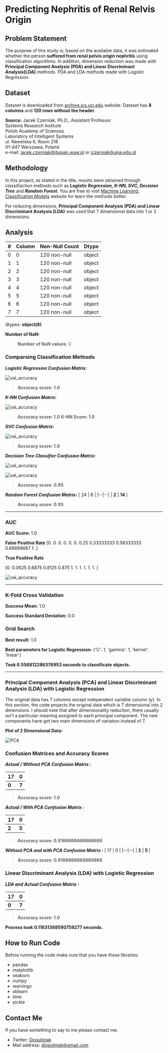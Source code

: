 
# Predicting Nephritis of Renal Relvis Origin

## Problem Statement

The purpose of this study is; based on the available data, it was estimated whether the person **suffered from renal pelvis origin nephritis** using classification algorithms. In addition, dimension reduction was made with **Principal Component Analysis (PDA) and Linear Discriminant Analysis(LDA)** methods. PDA and LDA methods made with Logistic Regression.

## Dataset

Dataset is downloaded from [archive.ics.uci.edu](https://archive.ics.uci.edu/ml/datasets/Acute+Inflammations) website. Dataset has **8 columns** and **120 rows without the header**.

**Source:**
Jacek Czerniak, Ph.D., Assistant Professor  
Systems Research Institute  
Polish Academy of Sciences  
Laboratory of Intelligent Systems  
ul. Newelska 6, Room 218  
01-447 Warszawa, Poland  
e-mail: jacek.czerniak@ibspan.waw.pl or jczerniak@ukw.edu.pl

## Methodology

In this project, as stated in the title, results were obtained through classifiaction methods such as ***Logistic Regression, K-NN, SVC, Decision Tree*** and ***Random Forest***.  You are free to visit [Machine Learning: Classification Models](https://medium.com/fuzz/machine-learning-classification-models-3040f71e2529) website for learn the methods better.

For reducing dimensions, **Principal Component Analysis (PDA) and Linear Discriminant Analysis (LDA)** was used that 7 dimensional data into 1 or 2 dimensions.

## Analysis

| # | Column | Non-Null Count | Dtype |
|--|--|--|--|
| 0 | 0 | 120 non-null | object
| 1 | 1 | 120 non-null | object
| 2 | 2 | 120 non-null | object
| 3 | 3 | 120 non-null | object
| 4 | 4 | 120 non-null | object
| 5 | 5 | 120 non-null | object
| 6 | 6 | 120 non-null | object
| 7 | 7 | 120 non-null | object

dtypes: **object(8)**

**Number of NaN:**

> **Number of NaN values:**   0 

### Comparsing Classification Methods

***Logistic Regression Confusion Matrix:***

![val_accuracy](Plots/logistic_regression_classifier_cm.png)

> **Accuracy score: 1.0**

***K-NN Confusion Matrix:***

![val_accuracy](Plots/knn_classifier_cm.png)

> **Accuracy score: 1.0**
> **K-NN Score: 1.0**

***SVC Confusion Matrix:***

![val_accuracy](Plots/svc_classifier_cm.png)

> **Accuracy score: 1.0**

***Decision Tree Classifier Confusion Matrix:***

![val_accuracy](Plots/desicion_tree_classifier_cm.png)

![val_accuracy](Plots/desicion_tree.png)

> **Accuracy score: 0.95**

***Random Forest Confusion Matrix:***
| 24 | 8 |
|--|--|
| **2** | **14** |

> **Accuracy score: 0.95**

---

### AUC

**AUC Score:**
1.0

**False Positive Rate**
 [0.         0.         0.         0.         0.         0.
 0.25       0.33333333 0.58333333 0.66666667 1.        ]

**True Positive Rate**

 [0.     0.0625 0.6875 0.8125 0.875  1.     1.     1.     1.     1. 1. ]

![val_accuracy](Plots/roc_graph.png)

---

### K-Fold Cross Validation

**Success Mean:**
 1.0
 
**Success Standard Deviation:**
0.0

### Grid Search

**Best result:**
 1.0
 
**Best parameters for Logistic Regression:**
{'C': 1, 'gamma': 1, 'kernel': 'linear'}
 
**Took 6.556812286376953 seconds to classificate objects.**

---

### Principal Component Analysis (PCA) and Linear Discriminant Analysis (LDA) with Logistic Regression

The original data has 7 columns except independent variable column (y). In this section, the code projects the original data which is 7 dimensional into 2 dimensions. I should note that after dimensionality reduction, there usually isn’t a particular meaning assigned to each principal component. The new components have got two main dimensions of variation instead of 7.

**Plot of 2 Dimensional Data:**

![PCA](Plots/2_component_PCA.png)

### **Confusion Matrices and Accuracy Scores**

***Actual / Without PCA Confusion Matrix :***

| 17 | 0 |
|--|--|
| **0** | **7** | 

> **Accuracy score: 1.0**

***Actual / With PCA Confusion Matrix :***

| 17 | 0 |
|--|--|
| **2** | **5** |  

> **Accuracy score: 0.9166666666666666**

***Without PCA and with PCA Confusion Matrix :***
| 17 | 0 |
|--|--|
| **2** | **5** | 

> **Accuracy score: 0.9166666666666666**

### Linear Discriminant Analysis (LDA) with Logistic Regression

***LDA and Actual Confusion Matrix :***

| 17 | 0 |
|--|--|
| **0** | **7** |

> **Accuracy score: 1.0**

**Process took 0.11631369590759277 seconds.**

## How to Run Code

Before running the code make sure that you have these libraries:

 - pandas 
 - matplotlib
 - seaborn
 - numpy
 - warnings
 - sklearn
 - time
 - pickle
    
## Contact Me

If you have something to say to me please contact me: 

 - Twitter: [Doguilmak](https://twitter.com/Doguilmak) 
 - Mail address: doguilmak@gmail.com
 
